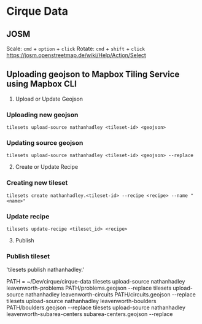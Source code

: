 # Cirque Data

## JOSM

Scale: `cmd` + `option` + `click`
Rotate: `cmd` + `shift` + `click`
https://josm.openstreetmap.de/wiki/Help/Action/Select


## Uploading geojson to Mapbox Tiling Service using Mapbox CLI

1. Upload or Update Geojson
### Uploading new geojson
`tilesets upload-source nathanhadley <tileset-id> <geojson>`

### Updating source geojson
`tilesets upload-source nathanhadley <tileset-id> <geojson> --replace`

2. Create or Update Recipe
### Creating new tileset
`tilesets create nathanhadley.<tileset-id> --recipe <recipe> --name "<name>"`

### Update recipe
`tilesets update-recipe <tileset_id> <recipe>`

3. Publish
### Publish tileset
'tilesets publish nathanhadley.<tileset-id>'

PATH = ~/Dev/cirque/cirque-data
tilesets upload-source nathanhadley leavenworth-problems PATH/problems.geojson --replace
tilesets upload-source nathanhadley leavenworth-circuits PATH/circuits.geojson --replace
tilesets upload-source nathanhadley leavenworth-boulders PATH/boulders.geojson --replace
tilesets upload-source nathanhadley leavenworth-subarea-centers subarea-centers.geojson --replace


